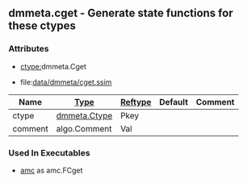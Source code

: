 ## dmmeta.cget - Generate state functions for these ctypes


### Attributes
<a href="#attributes"></a>
* [ctype:](/txt/ssimdb/dmmeta/ctype.md)dmmeta.Cget

* file:[data/dmmeta/cget.ssim](/data/dmmeta/cget.ssim)

|Name|[Type](/txt/ssimdb/dmmeta/ctype.md)|[Reftype](/txt/ssimdb/dmmeta/reftype.md)|Default|Comment|
|---|---|---|---|---|
|ctype|[dmmeta.Ctype](/txt/ssimdb/dmmeta/ctype.md)|Pkey|
|comment|algo.Comment|Val|

### Used In Executables
<a href="#used-in-executables"></a>
* [amc](/txt/exe/amc/README.md) as amc.FCget

